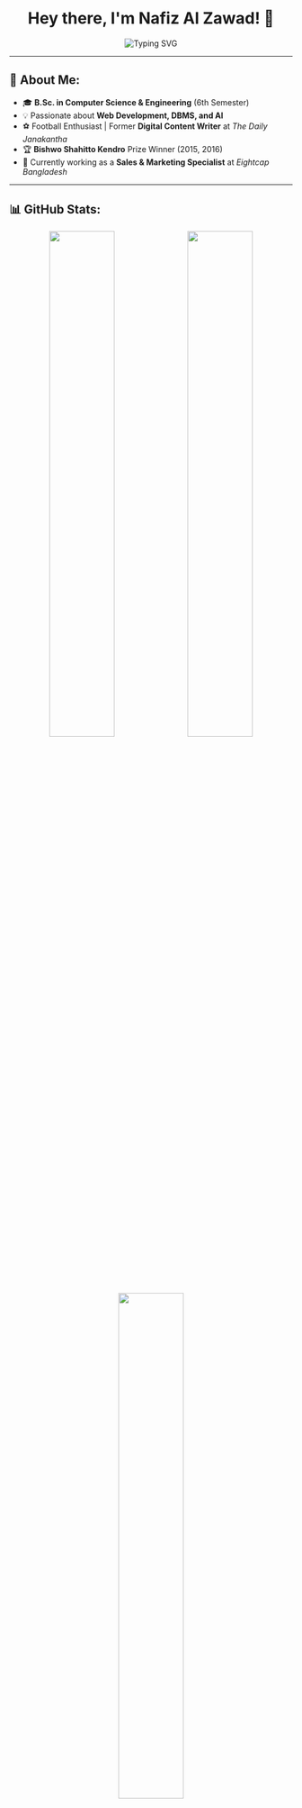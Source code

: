 <h1 align="center">Hey there, I'm Nafiz Al Zawad! 👋</h1>
<p align="center">
  <img src="https://readme-typing-svg.herokuapp.com?font=Fira+Code&pause=1000&color=00CFFF&center=true&vCenter=true&width=435&lines=Computer+Science+%26+Engineering+Student;Sales+%26+Marketing+Specialist;Passionate+about+DBMS%2C+AI%2C+%26+Web+Dev;Football+Enthusiast+%26+Tech+Explorer" alt="Typing SVG" />
</p>

---

## 🚀 About Me:
- 🎓 **B.Sc. in Computer Science & Engineering** (6th Semester)  
- 💡 Passionate about **Web Development, DBMS, and AI**  
- ⚽ Football Enthusiast | Former **Digital Content Writer** at *The Daily Janakantha*  
- 🏆 **Bishwo Shahitto Kendro** Prize Winner (2015, 2016)  
- 💼 Currently working as a **Sales & Marketing Specialist** at *Eightcap Bangladesh*  

---

## 📊 GitHub Stats:
<p align="center">
  <img width="48%" src="https://github-readme-stats.vercel.app/api?username=nafizalzawad&show_icons=true&theme=tokyonight" />
  <img width="48%" src="https://github-readme-streak-stats.herokuapp.com/?user=nafizalzawad&theme=tokyonight" />
</p>
<p align="center">
  <img width="48%" src="https://github-readme-stats.vercel.app/api/top-langs/?username=nafizalzawad&layout=compact&theme=tokyonight" />
</p>

---

## 🛠️ Tech Stack:
<p align="center">
  <img src="https://skillicons.dev/icons?i=python,js,cpp,html,css,php,mysql,flask,bootstrap,git,vscode" />
</p>

---

## 🚀 Notable Projects:
### 📌 **TrafficMind: Vehicle Management System** 🚗  
🔗 [GitHub Repository](https://github.com/nafizalzawad/TrafficMind)  
A **web-based vehicle management system** with **real-time updates**, built using **Flask, MySQL, Bootstrap, and Socket.IO**.

---

## 🔥 Recent GitHub Activity:
<p align="center">
  <img src="https://github-readme-activity-graph.vercel.app/graph?username=nafizalzawad&theme=tokyonight&bg_color=1a1b27&hide_border=true" />
</p>

---

## 📬 Connect with Me:
<p align="center">
  <a href="https://www.linkedin.com/in/nafizalzawad/">
    <img src="https://img.shields.io/badge/LinkedIn-0077B5?style=for-the-badge&logo=linkedin&logoColor=white" />
  </a>
</p>
